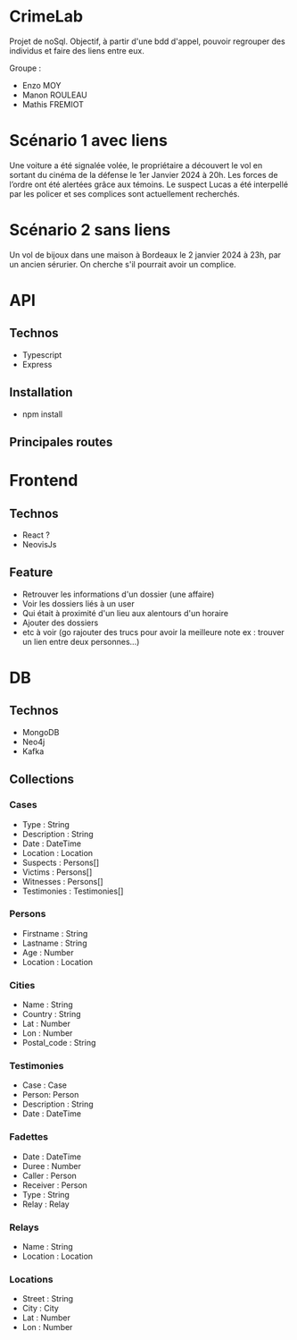 # CrimeLab
Projet de noSql. Objectif, à partir d'une bdd d'appel, pouvoir regrouper des individus et faire des liens entre eux.

Groupe : 
- Enzo MOY
- Manon ROULEAU
- Mathis FREMIOT

# Scénario 1 avec liens

Une voiture a été signalée volée, le propriétaire a découvert le vol en sortant du cinéma de la défense le 1er Janvier 2024 à 20h. Les forces de l’ordre ont été alertées grâce aux témoins. Le suspect Lucas a été interpellé par les policer et ses complices sont actuellement recherchés.

# Scénario 2 sans liens

Un vol de bijoux dans une maison à Bordeaux le 2 janvier 2024 à 23h, par un ancien sérurier. On cherche s'il pourrait avoir un complice.

# API
## Technos  
- Typescript
- Express

## Installation 
- npm install

## Principales routes

# Frontend
## Technos
- React ? 
- NeovisJs

## Feature
- Retrouver les informations d'un dossier (une affaire)
- Voir les dossiers liés à un user
- Qui était à proximité d'un lieu aux alentours d'un horaire
- Ajouter des dossiers
- etc à voir (go rajouter des trucs pour avoir la meilleure note ex : trouver un lien entre deux personnes...)


# DB
## Technos
- MongoDB
- Neo4j
- Kafka

## Collections
### Cases 
- Type : String
- Description : String
- Date : DateTime
- Location : Location
- Suspects : Persons[]
- Victims : Persons[]
- Witnesses : Persons[]
- Testimonies : Testimonies[]

### Persons
- Firstname : String
- Lastname : String
- Age : Number
- Location : Location

### Cities
- Name : String
- Country : String
- Lat : Number
- Lon : Number
- Postal_code : String

### Testimonies
- Case : Case
- Person: Person
- Description : String
- Date : DateTime

### Fadettes
- Date : DateTime
- Duree : Number
- Caller : Person
- Receiver : Person
- Type : String
- Relay : Relay

### Relays
- Name : String
- Location : Location

### Locations
- Street : String
- City : City
- Lat : Number
- Lon : Number
